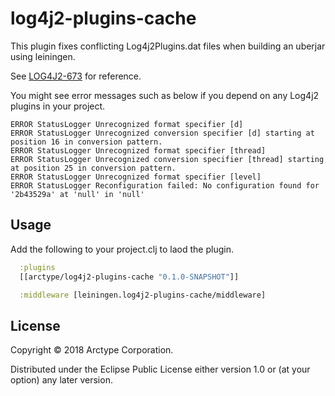 # log4j2-plugins-cache

This plugin fixes conflicting Log4j2Plugins.dat files when building an uberjar using leiningen.

See [LOG4J2-673](https://issues.apache.org/jira/browse/LOG4J2-673) for reference.

You might see error messages such as below if you depend on any Log4j2 plugins in your project.

```text
ERROR StatusLogger Unrecognized format specifier [d]
ERROR StatusLogger Unrecognized conversion specifier [d] starting at position 16 in conversion pattern.
ERROR StatusLogger Unrecognized format specifier [thread]
ERROR StatusLogger Unrecognized conversion specifier [thread] starting at position 25 in conversion pattern.
ERROR StatusLogger Unrecognized format specifier [level]
ERROR StatusLogger Reconfiguration failed: No configuration found for '2b43529a' at 'null' in 'null'
```

## Usage

Add the following to your project.clj to laod the plugin.

```clj
  :plugins
  [[arctype/log4j2-plugins-cache "0.1.0-SNAPSHOT"]]

  :middleware [leiningen.log4j2-plugins-cache/middleware]
```

## License

Copyright © 2018 Arctype Corporation.

Distributed under the Eclipse Public License either version 1.0 or (at
your option) any later version.
